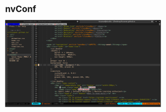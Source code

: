 # nvConf
![screenshots](https://raw.githubusercontent.com/itssanat/nvConf/master/screenshots/Screenshot%20from%202020-04-05%2009-04-40.png)
